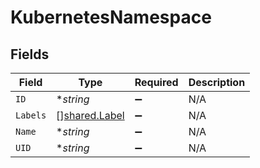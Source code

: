 # KubernetesNamespace


## Fields

| Field                                          | Type                                           | Required                                       | Description                                    |
| ---------------------------------------------- | ---------------------------------------------- | ---------------------------------------------- | ---------------------------------------------- |
| `ID`                                           | **string*                                      | :heavy_minus_sign:                             | N/A                                            |
| `Labels`                                       | [][shared.Label](../../models/shared/label.md) | :heavy_minus_sign:                             | N/A                                            |
| `Name`                                         | **string*                                      | :heavy_minus_sign:                             | N/A                                            |
| `UID`                                          | **string*                                      | :heavy_minus_sign:                             | N/A                                            |